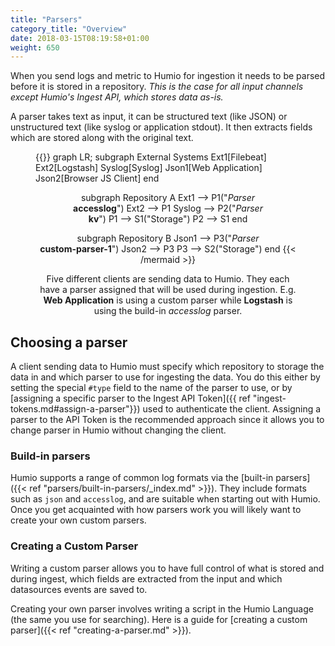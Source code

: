 ```yaml
---
title: "Parsers"
category_title: "Overview"
date: 2018-03-15T08:19:58+01:00
weight: 650
---
```


When you send logs and metric to Humio for ingestion it needs to be parsed
before it is stored in a repository. _This is the case for all input channels
except Humio's Ingest API, which stores data as-is._

A parser takes text as input, it can be structured text (like JSON) or unstructured
text (like syslog or application stdout). It then extracts fields which are
stored along with the original text.

<figure>
{{<mermaid align="center">}}
graph LR;
  subgraph External Systems
    Ext1[Filebeat]
    Ext2[Logstash]
    Syslog[Syslog]
    Json1[Web Application]
    Json2[Browser JS Client]
  end

  subgraph Repository A
  Ext1 --> P1("<em>Parser</em><br/><b>accesslog</b>")
  Ext2 --> P1
  Syslog --> P2("<em>Parser</em><br/><b>kv</b>")
  P1 --> S1("Storage")
  P2 --> S1
  end

  subgraph Repository B
  Json1 --> P3("<em>Parser</em><br/><b>custom-parser-1</b>")
  Json2 --> P3
  P3 --> S2("Storage")
  end
{{< /mermaid >}}
<figcaption>Five different clients are sending data to Humio. They each have a parser assigned that will be used during ingestion. E.g. <b>Web Application</b> is using a custom parser while <b>Logstash</b> is using the build-in <em>accesslog</em> parser.</figcaption>
</figure>

## Choosing a parser

A client sending data to Humio must specify which repository to storage the data
in and which parser to use for ingesting the data. You do this either by setting
the special `#type` field to the name of the parser to use, or by [assigning a
specific parser to the Ingest API Token]({{ ref "ingest-tokens.md#assign-a-parser"}})
used to authenticate the client. Assigning a parser to the API Token is the recommended
approach since it allows you to change parser in Humio without changing the client.  

### Build-in parsers

Humio supports a range of common log formats via the  [built-in parsers]({{< ref "parsers/built-in-parsers/_index.md" >}}).
They include formats such as `json` and `accesslog`, and are suitable when starting out
with Humio. Once you get acquainted with how parsers work you will likely want to
create your own custom parsers.

### Creating a Custom Parser

Writing a custom parser allows you to have full control of what is stored and
during ingest, which fields are extracted from the input and which datasources
events are saved to.

Creating your own parser involves writing a script in the Humio Language (the same
you use for searching). Here is a guide for [creating a custom parser]({{< ref "creating-a-parser.md" >}}).
